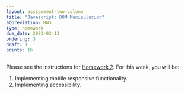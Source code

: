 ```yaml
---
layout: assignment-two-column
title: "Javascript: DOM Manipulation"
abbreviation: HW3
type: homework
due_date: 2023-02-13
ordering: 3
draft: 1
points: 16
---
```


Please see the instructions for [Homework 2](hw02). For this week, you will be:

1. Implementing mobile responsive functionality.
1. Implementing accessibility.